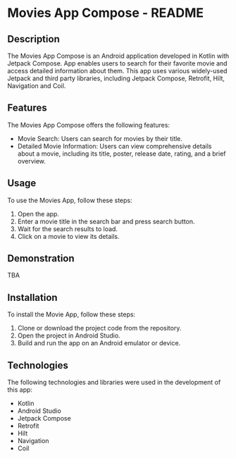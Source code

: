 # Movies App Compose - README

## Description

The Movies App Compose is an Android application developed in Kotlin with Jetpack Compose. App enables users to search for their favorite movie and access detailed information about them. This app uses various widely-used Jetpack and third party libraries, including Jetpack Compose, Retrofit, Hilt, Navigation and Coil.

## Features

The Movies App Compose offers the following features:

- Movie Search: Users can search for movies by their title.
- Detailed Movie Information: Users can view comprehensive details about a movie, including its title, poster, release date, rating, and a brief overview.

## Usage

To use the Movies App, follow these steps:

1. Open the app.
2. Enter a movie title in the search bar and press search button.
3. Wait for the search results to load.
4. Click on a movie to view its details.


## Demonstration


TBA


## Installation

To install the Movie App, follow these steps:

1. Clone or download the project code from the repository.
2. Open the project in Android Studio.
3. Build and run the app on an Android emulator or device.

## Technologies

The following technologies and libraries were used in the development of this app:

- Kotlin
- Android Studio
- Jetpack Compose
- Retrofit
- Hilt
- Navigation
- Coil
